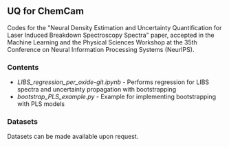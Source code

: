 ## UQ for ChemCam
Codes for the "Neural Density Estimation and Uncertainty Quantification for Laser Induced Breakdown Spectroscopy Spectra" paper, accepted in the Machine Learning and the Physical Sciences Workshop at the 35th Conference on Neural Information Processing Systems (NeurIPS).
### Contents

* _LIBS_regression_per_oxide-git.ipynb_ - Performs regression for LIBS spectra and uncertainty propagation with bootstrapping
* _bootstrap_PLS_example.py_ - Example for implementing bootstrapping with PLS models

### Datasets

Datasets can be made available upon request.


